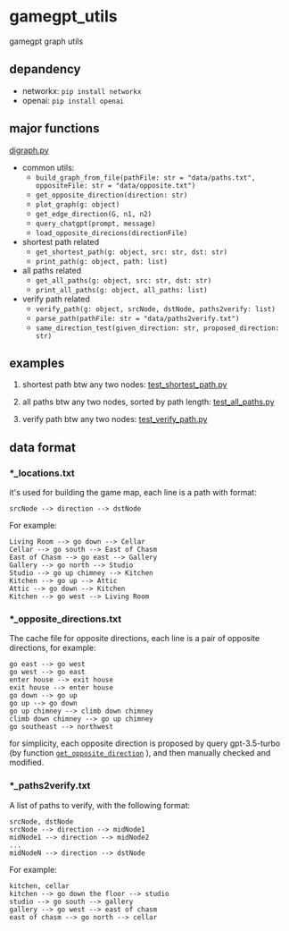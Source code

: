 # gamegpt_utils

gamegpt graph utils

## depandency
- networkx: `pip install networkx`
- openai: `pip install openai`

## major functions

[digraph.py](./src/digraph.py)

- common utils: 
  - `build_graph_from_file(pathFile: str = "data/paths.txt", oppositeFile: str = "data/opposite.txt")`
  - `get_opposite_direction(direction: str)`
  - `plot_graph(g: object)`
  - `get_edge_direction(G, n1, n2)`
  - `query_chatgpt(prompt, message)`
  - `load_opposite_direcions(directionFile)`
- shortest path related
  - `get_shortest_path(g: object, src: str, dst: str)`
  - `print_path(g: object, path: list)`
- all paths related
  - `get_all_paths(g: object, src: str, dst: str)`
  - `print_all_paths(g: object, all_paths: list)`
- verify path related
  - `verify_path(g: object, srcNode, dstNode, paths2verify: list)`
  - `parse_path(pathFile: str = "data/paths2verify.txt")`
  - `same_direction_test(given_direction: str, proposed_direction: str)`

## examples
1. shortest path btw any two nodes: [test_shortest_path.py](./src/test_shortest_path.py)


2. all paths btw any two nodes, sorted by path length: [test_all_paths.py](./src/test_all_paths.py)


3. verify path btw any two nodes: [test_verify_path.py](./src/test_verify_path.py)


## data format

### *_locations.txt
it's used for building the game map, each line is a path with format:
```
srcNode --> direction --> dstNode
```
For example:
```
Living Room --> go down --> Cellar
Cellar --> go south --> East of Chasm
East of Chasm --> go east --> Gallery
Gallery --> go north --> Studio
Studio --> go up chimney --> Kitchen
Kitchen --> go up --> Attic
Attic --> go down --> Kitchen
Kitchen --> go west --> Living Room
```

### *_opposite_directions.txt
The cache file for opposite directions, each line is a pair of opposite directions, for example:
```
go east --> go west
go west --> go east
enter house --> exit house
exit house --> enter house
go down --> go up
go up --> go down
go up chimney --> climb down chimney
climb down chimney --> go up chimney
go southeast --> northwest
```

for simplicity, each opposite direction is proposed by query gpt-3.5-turbo (by function [`get_opposite_direction`](https://github.com/Oaklight/gamegpt_utils/blob/f7a16d686a279bb3281dd5f412e0b96ade474d25/src/digraph.py#L65)
), and then manually checked and modified.


### *_paths2verify.txt
A list of paths to verify, with the following format:
```
srcNode, dstNode
srcNode --> direction --> midNode1
midNode1 --> direction --> midNode2
...
midNodeN --> direction --> dstNode
```
For example:
```
kitchen, cellar
kitchen --> go down the floor --> studio
studio --> go south --> gallery
gallery --> go west --> east of chasm
east of chasm --> go north --> cellar
```
